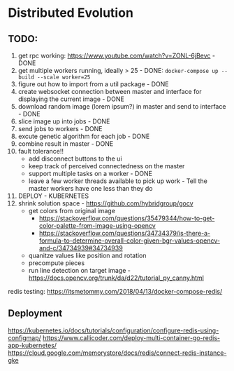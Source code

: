 # Distributed Evolution

## TODO:
1. get rpc working: https://www.youtube.com/watch?v=ZONL-6jBevc - DONE
2. get multiple workers running, ideally > 25 - DONE: `docker-compose up --build --scale worker=25`
3. figure out how to import from a util package - DONE
4. create websocket connection between master and interface for displaying the current image - DONE
5. download random image (lorem ipsum?) in master and send to interface - DONE
6. slice image up into jobs - DONE
7. send jobs to workers - DONE
8. excute genetic algorithm for each job - DONE
9. combine result in master - DONE
10. fault tolerance!!
    - add disconnect buttons to the ui
    - keep track of perceived connectedness on the master
    - support multiple tasks on a worker - DONE
    - leave a few worker threads available to pick up work - Tell the master workers have one less than they do
11. DEPLOY - KUBERNETES
12. shrink solution space - https://github.com/hybridgroup/gocv
    - get colors from original image
        - https://stackoverflow.com/questions/35479344/how-to-get-color-palette-from-image-using-opencv
        - https://stackoverflow.com/questions/34734379/is-there-a-formula-to-determine-overall-color-given-bgr-values-opencv-and-c/34734939#34734939
    - quanitze values like position and rotation
    - precompute pieces
    - run line detection on target image - https://docs.opencv.org/trunk/da/d22/tutorial_py_canny.html

redis testing: https://itsmetommy.com/2018/04/13/docker-compose-redis/

## Deployment
https://kubernetes.io/docs/tutorials/configuration/configure-redis-using-configmap/
https://www.callicoder.com/deploy-multi-container-go-redis-app-kubernetes/
https://cloud.google.com/memorystore/docs/redis/connect-redis-instance-gke